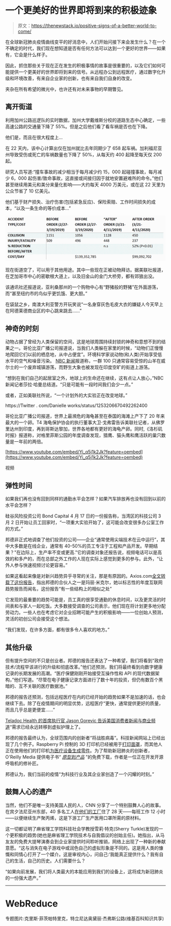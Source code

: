 # 一个更美好的世界即将到来的积极迹象

> 原文：<https://thenewstack.io/positive-signs-of-a-better-world-to-come/>

在全球新冠肺炎疫情曲线变平的好消息中，人们开始问接下来会发生什么？在一个不确定的时代，我们现在想知道是否有任何方法可以达到一个更好的世界——如果有，它会是什么样子。

因此，抓住那些关于现在正在发生的积极事情的故事是很重要的，以及它们如何可能提供一个更美好的世界即将到来的信号。从远程办公到远程医疗，通过数字化升级和环境改善，有来自企业家的创新，也有来自我们自身的改变。

夹杂在所有希望的微光中，也许还有对未来事物的早期瞥见。

## 离开街道

利用加州公路巡逻队的实时数据，加州大学戴维斯分校的道路生态中心确定，一些高速公路的交通量下降了 55%。但是之后他们看了看车祸是否也在下降。

他们是，而且在很大程度上…

在 22 天内，该中心计算出仅在加州就比去年同期少了 658 起车祸。加利福尼亚州导致受伤或死亡的车祸数量也下降了 50%，从每天约 400 起降至每天仅 200 起。

研究人员写道:“撞车事故的减少相当于每月减少约 15，000 起碰撞事故，每月减少 6，000 起伤害/致命事故，这直接或间接归因于就地安置避难所的命令。”他们甚至继续用美元和美分来量化影响——大约每天 4000 万美元，或在这 22 天里为公众节省了 10 亿美元。

他们基于财产损失、治疗伤害(包括紧急反应)、保险索赔、工作时间损失的成本，“以及一条生命的等价成本…”

![Screenshot of Table 1 from 'Impact of COVID-19 Mitigation on California Traffic Crashes', Road Ecology Center at UC Davis](img/2efce8f2dc13b2b31eeb2932049bbc52.png)

现在街道空了，可以用于其他用途。其中一些现在正被动物拜访。据美联社报道，在芝加哥市中心的密歇根大道上，以及旧金山的金门大桥旁，都有郊狼出没。

该通讯社还报道说，亚利桑那州的一个购物中心有“野猪般的野猪”在外面游荡，而“甚至纽约市的鸟似乎更饥饿、更大胆。”

在袋鼠之乡，南澳大利亚警方开玩笑说“一名身穿灰色毛皮大衣的嫌疑人今天早上在阿德莱德商业区的中心跳来跳去……”

## 神奇的时刻

动物占据了曾经为人类保留的空间，这是地球周围持续封锁的神奇和意想不到的结果之一。哥伦比亚广播公司报道说，当我们人类躲在家里的时候，“动物们正慢慢地爬回它们以前的栖息地，从中占便宜”。环境科学家说动物(和人类)开始享受低水平的空气和噪音污染。 [NBC 新闻](https://www.nbcnews.com/now/video/animals-roam-areas-left-empty-as-humans-remain-on-lockdown-82180677732)报道称，一群 100 只通常容易受惊的山羊在威尔士的一个废弃城镇游荡，而野生大象也被发现在印度空旷的街道上游荡。

“想到在我们自己的起居室之外，地球上的生命还在继续，这有点让人放心，”NBC 新闻记者莎拉·哈曼总结道。“只是可能有一段时间我们会少一点。”

或者，正如美联社所说，“一个计划外的大实验正在改变地球。”

https://Twitter . com/Danielle works/status/1253206670492262400

哥伦比亚广播公司报道，世界上最濒危的海龟甚至在泰国的海滩上产下了 20 年来最大的一个卵。T4 海龟保护协会的执行董事大卫·戈弗雷告诉美联社记者，从佛罗里达州到印度，再到哥斯达黎加，世界各地都有更好的海龟产卵。同时,《洛杉矶时报》报道称，对格里菲斯公园的年度调查发现，猎鹰、猫头鹰和鹰活跃的巢穴数量是一年前的两倍。

[https://www.youtube.com/embed/Yi_q5j1k2Jk?feature=oembed](https://www.youtube.com/embed/Yi_q5j1k2Jk?feature=oembed)

视频

## 弹性时间

如果我们再也没有回到同样的通勤水平会怎样？如果汽车排放再也没有回到以前的水平会怎样？

硅谷风险投资公司 Bond Capital 4 月 17 日的一份报告称，当湾区的科技公司 3 月 2 日开始让员工回家时，“一项重大实验开始了，这可能会改变很多办公室工作的方式。”

邦德非正式地调查了他们投资的公司——企业“通常使用尖端技术在云中运行”，其中大多数是在线企业，通常有 40-50%的员工专注于工程和产品开发。早期结果？"在边际上，生产率不变或更高."它的调查对象还报告说，视频电话可以是高效的和多产的，而在总部之外工作的人现在实际上感觉到更多的参与。此外，“让外人参与快速视频讨论更容易。”

如果这看起来像是对新兴趋势异乎寻常的关注，那是有原因的。Axios.com[全文转载了这份报告](https://www.axios.com/mary-meeker-coronavirus-trends-report-0690fc96-294f-47e6-9c57-573f829a6d7c.html)，指出邦德的合伙人之一是玛丽·米克尔，她以标志性的年度互联网趋势报告而闻名，这份报告“有一些结构上的相似之处”

它发现的最重要的趋势可能是，员工真的很享受通勤的休息时间，以及更灵活的时间表和与家人一起吃饭。大多数接受调查的公司表示，他们现在将计划更多地分配劳动力。一些人也在考虑它对企业招聘可能产生的积极影响——一位创始人预测，灵活的初创公司会接受这个想法。

“我们发现，在许多方面，都有很多令人喜欢的地方。”

## 其他升级

但有提升空间的不只是创业者。邦德的报告还表达了一种希望，我们将看到“政府技术/流程早该进行的升级和彻底改革。”他们还预测，我们将最终看到向数字健康记录的长期发展的高潮。“医疗保健刚刚开始接受互操作性和 API 的现代数据架构，”他们写道。“尽管在电子健康记录方面进行了数十年的投资，但仍有数百个黑暗的、互不关联的医疗数据池。”

邦德的报告还预测，包括远程医疗在内的已经开始的趋势如果不是加速的话，也会继续下去。除了在疫情期间的明显优势，远程医疗“更快，通常提供更好的质量，而且几乎总是更便宜……”

[Teladoc Health 的首席执行官 Jason Gorevic 告诉美国消费者新闻与商业频道](https://www.cnbc.com/2020/03/23/teladoc-health-ceo-on-verge-of-a-new-era-for-virtual-health-care.html)“需求已经永远转移到虚拟护理上了。

邦德的报告最终认为，全球范围内的创新者“将战胜病毒”。科技新闻网站上已经出现了几个例子。Raspberry Pi 控制的 3D 打印机已经被用于[打印面罩](https://www.techrepublic.com/article/raspberry-pi-why-sales-have-rocketed-in-the-middle-of-the-coronavirus-outbreak/)，而其他人正在使用他们的打印机[为医疗设备生成零件](https://www.zdnet.com/article/coronavirus-and-3d-printing-how-makers-are-stepping-up-to-supply-vital-medical-kit/)。为了帮助新冠肺炎的创新者，O'Reilly Media 提供电子书“ [*原型到产品*](https://www.oreilly.com/online-learning/navigate-change/nb.html) ”的免费下载，作者是一位正在开发开源呼吸机的修补匠。

邦德认为，我们当前的疫情“为科技行业及其企业家创造了一个闪耀的时刻。”

## 鼓舞人心的遗产

当然，他们不是唯一支持美国人民的人，CNN 分享了一个特别鼓舞人心的故事。在宾夕法尼亚州东部，40 多名工人[在他们的工厂](https://www.stltoday.com/news/national/factory-team-spent-28-days-at-pa-plant-making-coronavirus-protective-material-now-theyre-finally/article_3547580d-2b76-566c-9ead-142640ccf8b5.html)住了 28 天——每班工作 12 小时——以便继续生产聚丙烯，这是下游工厂生产医用口罩所需的原材料。

这一切都证明了麻省理工学院科技社会学教授雪莉·特克(Sherry Turkle)发现的一个更积极的趋势(她也是麻省理工学院技术与自我倡议的创始主任)。她指出，从马友友的免费大提琴演奏会到企业家提供时间聆听推销，网络上出现了一种新的奉献意愿。“这与消失在电子游戏中或润色自己的虚拟形象是不同的。这是用人类的慷慨和同情心打开了一个媒介。这是审视内心，问自己:‘我能真正提供什么？我有自己的生活，自己的历史。人们需要什么？

“如果向前发展，我们将人类最大的本能应用到我们的设备上，这将成为新冠肺炎的一份强大遗产。”

* * *

# WebReduce

专题图片:克里斯·菲茨帕特里克，特立尼达奥黛丽·杰弗斯公路(维基百科知识共享)

<svg xmlns:xlink="http://www.w3.org/1999/xlink" viewBox="0 0 68 31" version="1.1"><title>Group</title> <desc>Created with Sketch.</desc></svg>